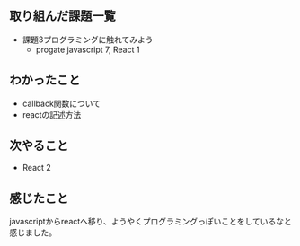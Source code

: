 ## 取り組んだ課題一覧
- 課題3プログラミングに触れてみよう
    - progate javascript 7, React 1
## わかったこと
- callback関数について
- reactの記述方法
## 次やること
- React 2
## 感じたこと
javascriptからreactへ移り、ようやくプログラミングっぽいことをしているなと感じました。
